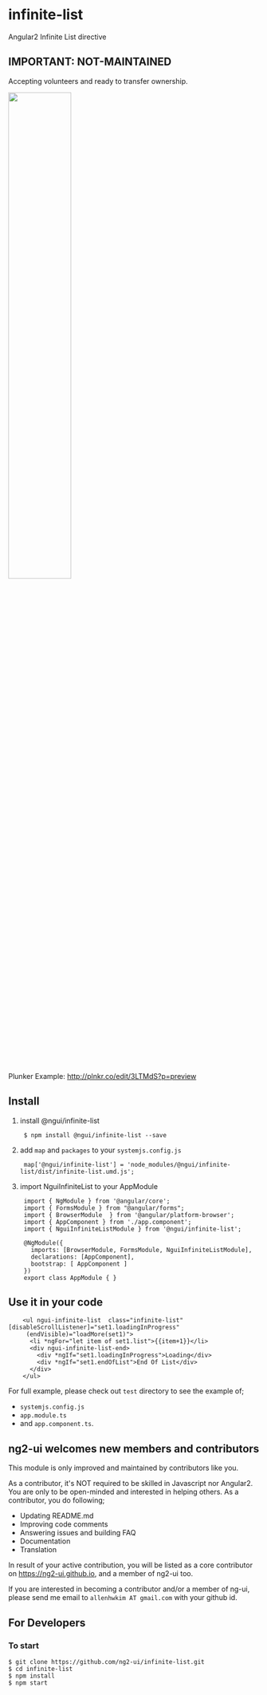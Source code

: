 # infinite-list
Angular2 Infinite List directive

## IMPORTANT: NOT-MAINTAINED
Accepting volunteers and ready to transfer ownership.

<a href="https://rawgit.com/ng2-ui/infinite-list/master/app/index.html">
  <img src="http://i.imgur.com/5SDqQ6t.png"width="50% border="1" />
</a> 

Plunker Example: http://plnkr.co/edit/3LTMdS?p=preview

## Install

1. install @ngui/infinite-list

        $ npm install @ngui/infinite-list --save

2. add `map` and `packages` to your `systemjs.config.js`

        map['@ngui/infinite-list'] = 'node_modules/@ngui/infinite-list/dist/infinite-list.umd.js';

3. import NguiInfiniteList to your AppModule

        import { NgModule } from '@angular/core';
        import { FormsModule } from "@angular/forms";
        import { BrowserModule  } from '@angular/platform-browser';
        import { AppComponent } from './app.component';
        import { NguiInfiniteListModule } from '@ngui/infinite-list';
        
        @NgModule({
          imports: [BrowserModule, FormsModule, NguiInfiniteListModule],
          declarations: [AppComponent],
          bootstrap: [ AppComponent ]
        })
        export class AppModule { }

## Use it in your code

```
    <ul ngui-infinite-list  class="infinite-list" [disableScrollListener]="set1.loadingInProgress"
     (endVisible)="loadMore(set1)">
      <li *ngFor="let item of set1.list">{{item+1}}</li>
      <div ngui-infinite-list-end>
        <div *ngIf="set1.loadingInProgress">Loading</div>
        <div *ngIf="set1.endOfList">End Of List</div>
      </div>
    </ul>
```
         
For full example, please check out `test` directory to see the example of;

  - `systemjs.config.js`
  - `app.module.ts`
  -  and `app.component.ts`.

## **ng2-ui** welcomes new members and contributors

This module is only improved and maintained by contributors like you.

As a contributor, it's NOT required to be skilled in Javascript nor Angular2. 
You are only to be open-minded and interested in helping others.
As a contributor, you do following;

  * Updating README.md
  * Improving code comments
  * Answering issues and building FAQ
  * Documentation
  * Translation

In result of your active contribution, you will be listed as a core contributor
on https://ng2-ui.github.io, and a member of ng2-ui too.

If you are interested in becoming a contributor and/or a member of ng-ui,
please send me email to `allenhwkim AT gmail.com` with your github id. 

## For Developers

### To start

    $ git clone https://github.com/ng2-ui/infinite-list.git
    $ cd infinite-list
    $ npm install
    $ npm start
